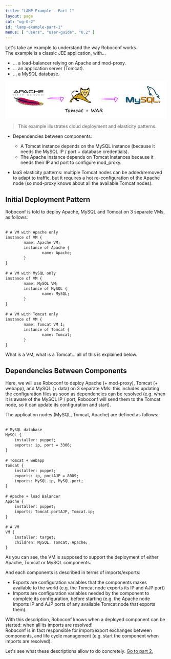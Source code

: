 ```yaml
---
title: "LAMP Example - Part 1"
layout: page
cat: "ug-0-2"
id: "lamp-example-part-1"
menus: [ "users", "user-guide", "0.2" ]
---
```


Let's take an example to understand the way Roboconf works.  
The example is a classic JEE application, with...

* ... a load-balancer relying on Apache and mod-proxy.
* ... an application server (Tomcat).
* ... a MySQL database.

<img src="/resources/img/LAMP-description.jpg" alt="A Classic LAMP use case" />

> This example illustrates cloud deployment and elasticity patterns.


* Dependencies between components: 
    * A Tomcat instance depends on the MySQL instance (because it needs the MySQL IP / port + database credentials).
    * The Apache instance depends on Tomcat instances because it needs their IP and port to configure mod_proxy.
    
* IaaS elasticity patterns: multiple Tomcat nodes can be added/removed to adapt to traffic, but it requires a
hot re-configuration of the Apache node (so mod-proxy knows about all the available Tomcat nodes).


## Initial Deployment Pattern

Roboconf is told to deploy Apache, MySQL and Tomcat on 3 separate VMs, as follows:

<pre><code class="language-roboconf">
# A VM with Apache only
instance of VM {
        name: Apache VM;
        instance of Apache {
                name: Apache;
        }
}

# A VM with MySQL only
instance of VM {
        name: MySQL VM;
        instance of MySQL {
                name: MySQL;
        }
}

# A VM with Tomcat only
instance of VM {
        name: Tomcat VM 1;
        instance of Tomcat {
                name: Tomcat;
        }
}
</code></pre>

What is a VM, what is a Tomcat... all of this is explained below.

## Dependencies Between Components

Here, we will use Roboconf to deploy Apache (+ mod-proxy), Tomcat (+ webapp), and MySQL (+ data) on 3 separate VMs:
 this includes updating the configuration files as soon as dependencies can be resolved (e.g. when it is aware of the MySQL 
 IP / port, Roboconf will send them to the Tomcat node, so it can update its configuration and start).

The application nodes (MySQL, Tomcat, Apache) are defined as follows:

<pre><code class="language-roboconf">
# MySQL database
MySQL { 
	installer: puppet;
	exports: ip, port = 3306;
}       

# Tomcat + webapp
Tomcat {
	installer: puppet; 
	exports: ip, portAJP = 8009;
	imports: MySQL.ip, MySQL.port;
}       

# Apache + load Balancer
Apache { 
	installer: puppet; 
	imports: Tomcat.portAJP, Tomcat.ip;
} 

# A VM
VM {
	installer: target;
	children: MySQL, Tomcat, Apache;
}
</code></pre>

As you can see, the VM is supposed to support the deployment of either Apache, Tomcat or MySQL components.

And each components is described in terms of imports/exports:

* Exports are configuration variables that the components makes available to the world 
(e.g. the Tomcat node exports its IP and AJP port)
* Imports are configuration variables needed by the component to complete its configuration, 
before starting (e.g. the Apache node imports IP and AJP ports of any available Tomcat node that exports them).

With this description, Roboconf knows when a deployed component can be started: when all its imports are resolved!  
Roboconf is in fact responsible for import/export exchanges between components, and life cycle management
(e.g. start the component when imports are resolved).


Let's see what these descriptions allow to do concretely. [Go to part 2.](lamp-example-part-2.html)
